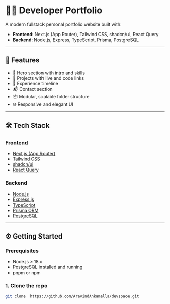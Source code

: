 # 🧑‍💻 Developer Portfolio

A modern fullstack personal portfolio website built with:

- **Frontend**: Next.js (App Router), Tailwind CSS, shadcn/ui, React Query
- **Backend**: Node.js, Express, TypeScript, Prisma, PostgreSQL

---

## 🌟 Features

- 🚀 Hero section with intro and skills
- 💼 Projects with live and code links
- 🧳 Experience timeline
- 📬 Contact section
- 📦 Modular, scalable folder structure
- 🌐 Responsive and elegant UI

---

## 🛠 Tech Stack

### Frontend
- [Next.js (App Router)](https://nextjs.org/)
- [Tailwind CSS](https://tailwindcss.com/)
- [shadcn/ui](https://ui.shadcn.com/)
- [React Query](https://tanstack.com/query/v4)

### Backend
- [Node.js](https://nodejs.org/)
- [Express.js](https://expressjs.com/)
- [TypeScript](https://www.typescriptlang.org/)
- [Prisma ORM](https://www.prisma.io/)
- [PostgreSQL](https://www.postgresql.org/)

---

## ⚙️ Getting Started

### Prerequisites

- Node.js ≥ 18.x
- PostgreSQL installed and running
- pnpm or npm

### 1. Clone the repo

```bash
git clone  https://github.com/AravindAnkamalla/devspace.git


